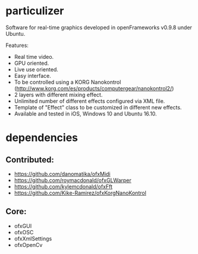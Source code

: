 # particulizer
Software for real-time graphics developed in openFrameworks v0.9.8 under Ubuntu.

Features:
- Real time video.
- GPU oriented.
- Live use oriented.
- Easy interface.
- To be controlled using a KORG Nanokontrol (http://www.korg.com/es/products/computergear/nanokontrol2/)
- 2 layers with different mixing effect.
- Unlimited number of different effects configured via XML file.
- Template of "Effect" class to be customized in different new effects.
- Available and tested in iOS, Windows 10 and Ubuntu 16.10.


# dependencies

## Contributed:
* https://github.com/danomatika/ofxMidi
* https://github.com/roymacdonald/ofxGLWarper
* https://github.com/kylemcdonald/ofxFft
* https://github.com/Kike-Ramirez/ofxKorgNanoKontrol

## Core:
* ofxGUI
* ofxOSC
* ofxXmlSettings
* ofxOpenCv
